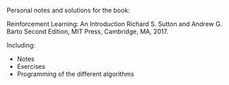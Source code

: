 Personal notes and solutions for the book:

Reinforcement Learning: An Introduction Richard S. Sutton  and Andrew G. Barto Second Edition, MIT Press, Cambridge, MA, 2017.

Including:
- Notes
- Exercises
- Programming of the different algorithms